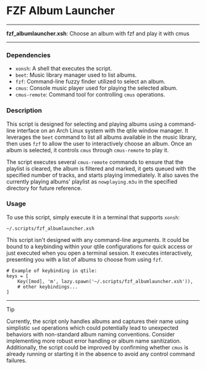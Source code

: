 # FZF Album Launcher

---

**fzf_albumlauncher.xsh**: Choose an album with fzf and play it with cmus

---

### Dependencies

- `xonsh`: A shell that executes the script.
- `beet`: Music library manager used to list albums.
- `fzf`: Command-line fuzzy finder utilized to select an album.
- `cmus`: Console music player used for playing the selected album.
- `cmus-remote`: Command tool for controlling `cmus` operations.

### Description

This script is designed for selecting and playing albums using a command-line interface on an Arch Linux system with the qtile window manager. It leverages the `beet` command to list all albums available in the music library, then uses `fzf` to allow the user to interactively choose an album. Once an album is selected, it controls `cmus` through `cmus-remote` to play it.

The script executes several `cmus-remote` commands to ensure that the playlist is cleared, the album is filtered and marked, it gets queued with the specified number of tracks, and starts playing immediately. It also saves the currently playing albums' playlist as `nowplaying.m3u` in the specified directory for future reference.

### Usage

To use this script, simply execute it in a terminal that supports `xonsh`:

```shell
~/.scripts/fzf_albumlauncher.xsh
```

This script isn't designed with any command-line arguments. It could be bound to a keybinding within your qtile configurations for quick access or just executed when you open a terminal session. It executes interactively, presenting you with a list of albums to choose from using `fzf`.

```shell
# Example of keybinding in qtile:
keys = [
    Key([mod], 'm', lazy.spawn('~/.scripts/fzf_albumlauncher.xsh')),
    # other keybindings...
]
```

---

> [!TIP]
> Currently, the script only handles albums and captures their name using simplistic `sed` operations which could potentially lead to unexpected behaviors with non-standard album naming conventions. Consider implementing more robust error handling or album name sanitization. Additionally, the script could be improved by confirming whether `cmus` is already running or starting it in the absence to avoid any control command failures.